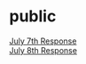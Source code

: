 # public
[July 7th Response](https://ashuang2013.github.io/public/July7Response)\
[July 8th Response](https://ashuang2013.github.io/public/July8Response)
